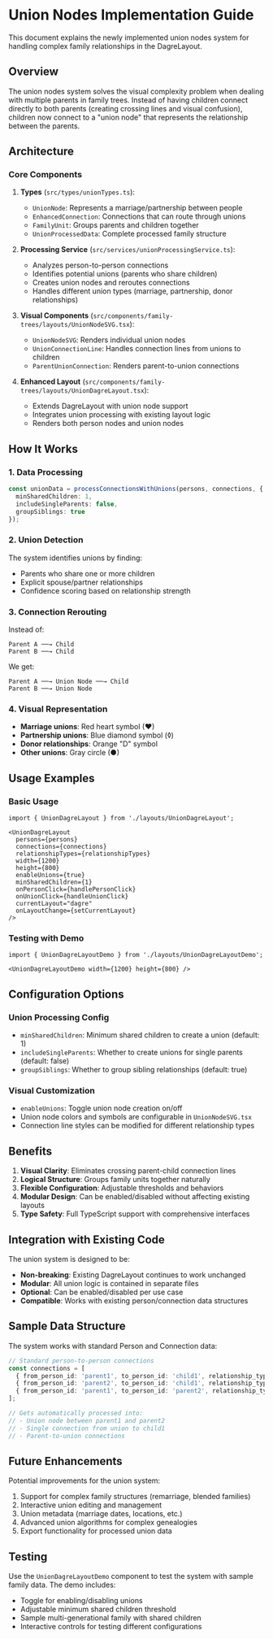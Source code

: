 # Union Nodes Implementation Guide

This document explains the newly implemented union nodes system for handling complex family relationships in the DagreLayout.

## Overview

The union nodes system solves the visual complexity problem when dealing with multiple parents in family trees. Instead of having children connect directly to both parents (creating crossing lines and visual confusion), children now connect to a "union node" that represents the relationship between the parents.

## Architecture

### Core Components

1. **Types** (`src/types/unionTypes.ts`):
   - `UnionNode`: Represents a marriage/partnership between people
   - `EnhancedConnection`: Connections that can route through unions
   - `FamilyUnit`: Groups parents and children together
   - `UnionProcessedData`: Complete processed family structure

2. **Processing Service** (`src/services/unionProcessingService.ts`):
   - Analyzes person-to-person connections
   - Identifies potential unions (parents who share children)
   - Creates union nodes and reroutes connections
   - Handles different union types (marriage, partnership, donor relationships)

3. **Visual Components** (`src/components/family-trees/layouts/UnionNodeSVG.tsx`):
   - `UnionNodeSVG`: Renders individual union nodes
   - `UnionConnectionLine`: Handles connection lines from unions to children
   - `ParentUnionConnection`: Renders parent-to-union connections

4. **Enhanced Layout** (`src/components/family-trees/layouts/UnionDagreLayout.tsx`):
   - Extends DagreLayout with union node support
   - Integrates union processing with existing layout logic
   - Renders both person nodes and union nodes

## How It Works

### 1. Data Processing
```typescript
const unionData = processConnectionsWithUnions(persons, connections, {
  minSharedChildren: 1,
  includeSingleParents: false,
  groupSiblings: true
});
```

### 2. Union Detection
The system identifies unions by finding:
- Parents who share one or more children
- Explicit spouse/partner relationships
- Confidence scoring based on relationship strength

### 3. Connection Rerouting
Instead of:
```
Parent A ──→ Child
Parent B ──→ Child
```

We get:
```
Parent A ──→ Union Node ──→ Child
Parent B ──→ Union Node
```

### 4. Visual Representation
- **Marriage unions**: Red heart symbol (♥)
- **Partnership unions**: Blue diamond symbol (◊)
- **Donor relationships**: Orange "D" symbol
- **Other unions**: Gray circle (●)

## Usage Examples

### Basic Usage
```tsx
import { UnionDagreLayout } from './layouts/UnionDagreLayout';

<UnionDagreLayout
  persons={persons}
  connections={connections}
  relationshipTypes={relationshipTypes}
  width={1200}
  height={800}
  enableUnions={true}
  minSharedChildren={1}
  onPersonClick={handlePersonClick}
  onUnionClick={handleUnionClick}
  currentLayout="dagre"
  onLayoutChange={setCurrentLayout}
/>
```

### Testing with Demo
```tsx
import { UnionDagreLayoutDemo } from './layouts/UnionDagreLayoutDemo';

<UnionDagreLayoutDemo width={1200} height={800} />
```

## Configuration Options

### Union Processing Config
- `minSharedChildren`: Minimum shared children to create a union (default: 1)
- `includeSingleParents`: Whether to create unions for single parents (default: false)
- `groupSiblings`: Whether to group sibling relationships (default: true)

### Visual Customization
- `enableUnions`: Toggle union node creation on/off
- Union node colors and symbols are configurable in `UnionNodeSVG.tsx`
- Connection line styles can be modified for different relationship types

## Benefits

1. **Visual Clarity**: Eliminates crossing parent-child connection lines
2. **Logical Structure**: Groups family units together naturally
3. **Flexible Configuration**: Adjustable thresholds and behaviors
4. **Modular Design**: Can be enabled/disabled without affecting existing layouts
5. **Type Safety**: Full TypeScript support with comprehensive interfaces

## Integration with Existing Code

The union system is designed to be:
- **Non-breaking**: Existing DagreLayout continues to work unchanged
- **Modular**: All union logic is contained in separate files
- **Optional**: Can be enabled/disabled per use case
- **Compatible**: Works with existing person/connection data structures

## Sample Data Structure

The system works with standard Person and Connection data:

```typescript
// Standard person-to-person connections
const connections = [
  { from_person_id: 'parent1', to_person_id: 'child1', relationship_type: 'parent' },
  { from_person_id: 'parent2', to_person_id: 'child1', relationship_type: 'parent' },
  { from_person_id: 'parent1', to_person_id: 'parent2', relationship_type: 'spouse' }
];

// Gets automatically processed into:
// - Union node between parent1 and parent2
// - Single connection from union to child1
// - Parent-to-union connections
```

## Future Enhancements

Potential improvements for the union system:
1. Support for complex family structures (remarriage, blended families)
2. Interactive union editing and management
3. Union metadata (marriage dates, locations, etc.)
4. Advanced union algorithms for complex genealogies
5. Export functionality for processed union data

## Testing

Use the `UnionDagreLayoutDemo` component to test the system with sample family data. The demo includes:
- Toggle for enabling/disabling unions
- Adjustable minimum shared children threshold
- Sample multi-generational family with shared children
- Interactive controls for testing different configurations 